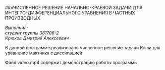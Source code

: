 ##«ЧИСЛЕННОЕ РЕШЕНИЕ НАЧАЛЬНО-КРАЕВОЙ ЗАДАЧИ ДЛЯ ИНТЕГРО-ДИФФЕРЕНЦИАЛЬНОГО УРАВНЕНИЯ В ЧАСТНЫХ ПРОИЗВОДНЫХ

*Выполнил:						
студент группы 381706-2 			
Крюков Дмитрий Алексеевич*

В данной программе реализовано численное решение задачи Коши для уравнение маятника с диссипацией

Файл video.mp4 содержит демонстрацию работы программы